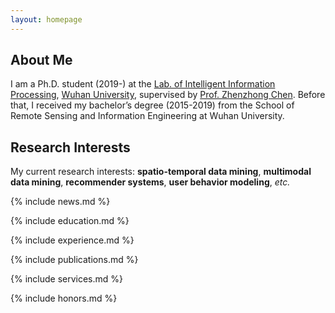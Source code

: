 ```yaml
---
layout: homepage
---
```


## About Me

I am a Ph.D. student (2019-) at the [Lab. of Intelligent Information Processing](http://iip.whu.edu.cn/), [Wuhan University](https://www.whu.edu.cn/), supervised by [Prof. Zhenzhong Chen](http://iip.whu.edu.cn/~zzchen/). Before that, I received my bachelor’s degree (2015-2019) from the School of Remote Sensing and Information Engineering at Wuhan University.

## Research Interests

My current research interests: **spatio-temporal data mining**, **multimodal data mining**, **recommender systems**, **user behavior modeling**, *etc.*

{% include news.md %}

{% include education.md %}

{% include experience.md %}

{% include publications.md %}

{% include services.md %}

{% include honors.md %}